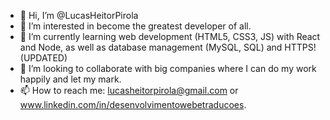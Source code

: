 - 👋 Hi, I’m @LucasHeitorPirola
- 👀 I’m interested in become the greatest developer of all.
- 🌱 I’m currently learning web development (HTML5, CSS3, JS) with React and Node, as well as  database management (MySQL, SQL) and HTTPS! (UPDATED)
- 💞️ I’m looking to collaborate with big companies where I can do my work happily and let my mark.
- 📫 How to reach me: lucasheitorpirola@gmail.com or www.linkedin.com/in/desenvolvimentowebetraducoes.


<!---
LucasHeitorPirola/LucasHeitorPirola is a ✨ special ✨ repository because its `README.md` (this file) appears on your GitHub profile.
You can click the Preview link to take a look at your changes.
--->
